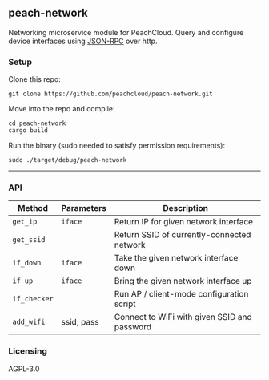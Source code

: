 ## peach-network

Networking microservice module for PeachCloud. Query and configure device interfaces using [JSON-RPC](https://www.jsonrpc.org/specification) over http.

### Setup

Clone this repo:

`git clone https://github.com/peachcloud/peach-network.git`

Move into the repo and compile:

`cd peach-network`  
`cargo build`

Run the binary (sudo needed to satisfy permission requirements):

`sudo ./target/debug/peach-network`

-----

### API

| Method | Parameters | Description |
| --- | --- | --- |
| `get_ip` | `iface` | Return IP for given network interface |
| `get_ssid` | | Return SSID of currently-connected network |
| `if_down` | `iface` | Take the given network interface down |
| `if_up` | `iface` | Bring the given network interface up |
| `if_checker` | | Run AP / client-mode configuration script |
| `add_wifi` | ssid, pass | Connect to WiFi with given SSID and password |

### Licensing

AGPL-3.0
